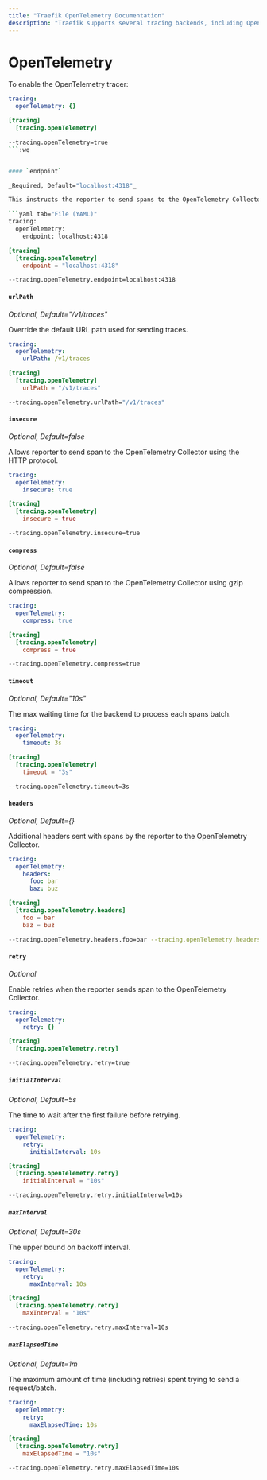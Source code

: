 ```yaml
---
title: "Traefik OpenTelemetry Documentation"
description: "Traefik supports several tracing backends, including OpenTelemetry. Learn how to implement it for observability in Traefik Proxy. Read the technical documentation."
---
```


# OpenTelemetry

To enable the OpenTelemetry tracer:

```yaml tab="File (YAML)"
tracing:
  openTelemetry: {}
```

```toml tab="File (TOML)"
[tracing]
  [tracing.openTelemetry]
```

```bash tab="CLI"
--tracing.openTelemetry=true
```:wq


#### `endpoint`

_Required, Default="localhost:4318"_

This instructs the reporter to send spans to the OpenTelemetry Collector at this address (host:port).

```yaml tab="File (YAML)"
tracing:
  openTelemetry:
    endpoint: localhost:4318
```

```toml tab="File (TOML)"
[tracing]
  [tracing.openTelemetry]
    endpoint = "localhost:4318"
```

```bash tab="CLI"
--tracing.openTelemetry.endpoint=localhost:4318
```

#### `urlPath`

_Optional, Default="/v1/traces"_

Override the default URL path used for sending traces.

```yaml tab="File (YAML)"
tracing:
  openTelemetry:
    urlPath: /v1/traces
```

```toml tab="File (TOML)"
[tracing]
  [tracing.openTelemetry]
    urlPath = "/v1/traces"
```

```bash tab="CLI"
--tracing.openTelemetry.urlPath="/v1/traces"
```

#### `insecure`

_Optional, Default=false_

Allows reporter to send span to the OpenTelemetry Collector using the HTTP protocol.

```yaml tab="File (YAML)"
tracing:
  openTelemetry:
    insecure: true
```

```toml tab="File (TOML)"
[tracing]
  [tracing.openTelemetry]
    insecure = true
```

```bash tab="CLI"
--tracing.openTelemetry.insecure=true
```

#### `compress`

_Optional, Default=false_

Allows reporter to send span to the OpenTelemetry Collector using gzip compression.

```yaml tab="File (YAML)"
tracing:
  openTelemetry:
    compress: true
```

```toml tab="File (TOML)"
[tracing]
  [tracing.openTelemetry]
    compress = true
```

```bash tab="CLI"
--tracing.openTelemetry.compress=true
```

#### `timeout`

_Optional, Default="10s"_

The max waiting time for the backend to process each spans batch.

```yaml tab="File (YAML)"
tracing:
  openTelemetry:
    timeout: 3s
```

```toml tab="File (TOML)"
[tracing]
  [tracing.openTelemetry]
    timeout = "3s"
```

```bash tab="CLI"
--tracing.openTelemetry.timeout=3s
```

#### `headers`

_Optional, Default={}_

Additional headers sent with spans by the reporter to the OpenTelemetry Collector.

```yaml tab="File (YAML)"
tracing:
  openTelemetry:
    headers:
      foo: bar
      baz: buz
```

```toml tab="File (TOML)"
[tracing]
  [tracing.openTelemetry.headers]
    foo = bar
    baz = buz
```

```bash tab="CLI"
--tracing.openTelemetry.headers.foo=bar --tracing.openTelemetry.headers.baz=buz
```

#### `retry`

_Optional_

Enable retries when the reporter sends span to the OpenTelemetry Collector.

```yaml tab="File (YAML)"
tracing:
  openTelemetry:
    retry: {}
```

```toml tab="File (TOML)"
[tracing]
  [tracing.openTelemetry.retry]
```

```bash tab="CLI"
--tracing.openTelemetry.retry=true
```

##### `initialInterval`

_Optional, Default=5s_

The time to wait after the first failure before retrying.

```yaml tab="File (YAML)"
tracing:
  openTelemetry:
    retry:
      initialInterval: 10s
```

```toml tab="File (TOML)"
[tracing]
  [tracing.openTelemetry.retry]
    initialInterval = "10s"
```

```bash tab="CLI"
--tracing.openTelemetry.retry.initialInterval=10s
```

##### `maxInterval`

_Optional, Default=30s_

The upper bound on backoff interval.

```yaml tab="File (YAML)"
tracing:
  openTelemetry:
    retry:
      maxInterval: 10s
```

```toml tab="File (TOML)"
[tracing]
  [tracing.openTelemetry.retry]
    maxInterval = "10s"
```

```bash tab="CLI"
--tracing.openTelemetry.retry.maxInterval=10s
```

##### `maxElapsedTime`

_Optional, Default=1m_

The maximum amount of time (including retries) spent trying to send a request/batch.

```yaml tab="File (YAML)"
tracing:
  openTelemetry:
    retry:
      maxElapsedTime: 10s
```

```toml tab="File (TOML)"
[tracing]
  [tracing.openTelemetry.retry]
    maxElapsedTime = "10s"
```

```bash tab="CLI"
--tracing.openTelemetry.retry.maxElapsedTime=10s
```
